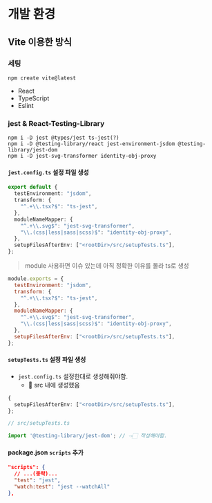 # 개발 환경

## Vite 이용한 방식

### 세팅

```shell
npm create vite@latest
```

- React
- TypeScript
- Eslint

### jest & React-Testing-Library

```shell
npm i -D jest @types/jest ts-jest(?)
npm i -D @testing-library/react jest-environment-jsdom @testing-library/jest-dom 
npm i -D jest-svg-transformer identity-obj-proxy 
```

#### `jest.config.ts` 설정 파일 생성

```ts
export default {
  testEnvironment: "jsdom",
  transform: {
    "^.+\\.tsx?$": "ts-jest",
  },
  moduleNameMapper: {
    "^.+\\.svg$": "jest-svg-transformer",
    "\\.(css|less|sass|scss)$": "identity-obj-proxy",
  },
  setupFilesAfterEnv: ["<rootDir>/src/setupTests.ts"],
};
```

> module 사용하면 이슈 있는데 아직 정확한 이유를 몰라 ts로 생성

```js  
module.exports = {
  testEnvironment: "jsdom",
  transform: {
    "^.+\\.tsx?$": "ts-jest",
  },
  moduleNameMapper: {
    "^.+\\.svg$": "jest-svg-transformer",
    "\\.(css|less|sass|scss)$": "identity-obj-proxy",
  },
  setupFilesAfterEnv: ["<rootDir>/src/setupTests.ts"],
};
```

#### `setupTests.ts` 설정 파일 생성

- `jest.config.ts` 설정한대로 생성해줘야함.
  - 📁 src 내에 생성했음

```ts  
{
  setupFilesAfterEnv: ["<rootDir>/src/setupTests.ts"],
};
```

```ts
// src/setupTests.ts

import '@testing-library/jest-dom'; // 👈🏻 작성해야함.
```

#### package.json `scripts` 추가

```json
"scripts": {
  // ...(중략)...
  "test": "jest",
  "watch:test": "jest --watchAll"
},
```
